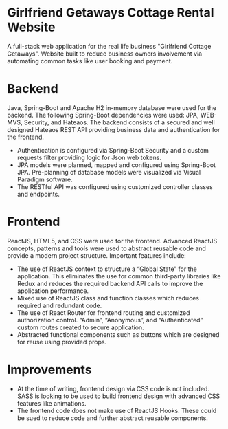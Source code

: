 # Girlfriend Getaways Cottage Rental Website 
A full-stack web application for the real life business "Girlfriend Cottage Getaways". Website built to reduce business owners involvement via automating common tasks like user booking and payment.

# Backend
Java, Spring-Boot and Apache H2 in-memory database were used for the backend.  The following Spring-Boot dependencies were used: JPA, WEB-MVS, Security, and Hateaos.  The backend consists of a secured and well designed Hateaos REST API providing business data and authentication for the frontend. 
-	Authentication is configured via Spring-Boot Security and a custom requests filter providing logic for Json web tokens.
-	JPA models were planned, mapped and configured using Spring-Boot JPA.  Pre-planning of database models were visualized via Visual Paradigm software.  
-	The RESTful API was configured using customized controller classes and endpoints.

# Frontend
ReactJS, HTML5, and CSS were used for the frontend.  Advanced ReactJS concepts, patterns and tools were used to abstract reusable code and provide a modern project structure.  Important features include:
-	The use of ReactJS context to structure a “Global State” for the application.  This eliminates the use for common third-party libraries like Redux and reduces the required backend API calls to improve the application performance.
-	Mixed use of ReactJS class and function classes which reduces required and redundant code.
-	The use of React Router for frontend routing and customized authorization control. “Admin”, “Anonymous”, and “Authenticated” custom routes created to secure application.
-	Abstracted functional components such as buttons which are designed for reuse using provided props. 

# Improvements
-	At the time of writing, frontend design via CSS code is not included.  SASS is looking to be used to build frontend design with advanced CSS features like animations.
-	The frontend code does not make use of ReactJS Hooks. These could be sued to reduce code and further abstract reusable components.
